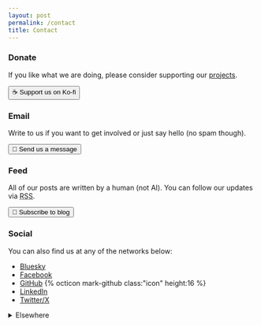 ```yaml
---
layout: post
permalink: /contact
title: Contact
---
```

<h3>Donate</h3>

If you like what we are doing, please consider supporting our <a href="{{ site.baseurl }}/posts">projects</a>.

<a href="https://ko-fi.com/bioshack" target="_blank" data-goatcounter-click="kofi"><button>☕ Support us on Ko-fi</button></a>

<h3>Email</h3>

Write to us if you want to get involved or just say hello (no spam though).

<a href="mailto:bio@d8a.org" target="_blank" data-goatcounter-click="email"><button>📧 Send us a message</button></a>

<h3>Feed</h3>

All of our posts are written by a human (not AI). You can follow our updates via <abbr title="Really Simple Syndication">RSS</abbr>.

<a href="{{ site.baseurl }}/feed" target="_blank" data-goatcounter-click="rss"><button>📰 Subscribe to blog</button></a>

<h3>Social</h3>

You can also find us at any of the networks below:

- <a href="https://bioshack.bsky.social" target="_blank" data-goatcounter-click="bluesky">Bluesky</a>
- <a href="https://facebook.com/bioshack" target="_blank" data-goatcounter-click="facebook">Facebook</a>
- <a href="https://github.com/bioshack" target="_blank" data-goatcounter-click="github">GitHub</a> {% octicon mark-github class:"icon" height:16 %}
- <a href="https://linkedin.com/company/bioshack" target="_blank" data-goatcounter-click="linkedin">LinkedIn</a>
- <a href="https://twitter.com/bioshack" target="_blank" data-goatcounter-click="twitter">Twitter/X</a>

<details>
<summary>Elsewhere</summary>
<a href="https://codeberg.org/bio" target="_blank" data-goatcounter-click="codeberg">Codeberg</a> ⁂ <a href="https://fe.disroot.org/@bio" target="_blank" data-goatcounter-click="fedi">Fediverse</a>
</details>